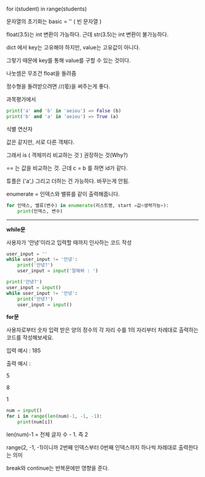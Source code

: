 for i(student) in range(students)

문자열의 초기화는 basic = '' ( 빈 문자열 )



float(3.5)는 int 변환이 가능하다. 근데 str(3.5)는 int 변환이 불가능하다.



dict 에서 key는 고유해야 하지만, value는 고유값이 아니다.

그렇기 때문에 key를 통해 value를 구할 수 있는 것이다.



나눗셈은 무조건 float을 돌려줌

정수형을 돌려받으려면 //(몫)을 써주는게 좋다.



과목평가에서

```python
print('a' and 'b' in 'aeiou') => False (b)
print('b' and 'a' in 'aeiou') => True (a)
```



식별 연산자

값은 같지만, 서로 다른 객체다.

그래서 is ( 객체끼리 비교하는 것 ) 권장하는 것(Why?)

== 는 값을 비교하는 것. 근데 c = b 를 하면 id가 같다.



튜플은 ('a',) 그리고 더하는 건 가능하다. 바꾸는게 안됨.



enumerate = 인덱스와 밸류를 같이 출력해줍니다.

```python
for 인덱스, 밸류(변수) in enumerate(리스트명, start =값<생략가능>):
    print(인덱스, 변수)
```

----------------

__while문__

사용자가 '안녕'이라고 입력할 때까지 인사하는 코드 작성

```python
user_input = ''
while user_input != '안녕':
    print('안녕?')
    user_input = input('말해봐 : ')
```

```python
print('안녕?')
user_input = input()
while user_input != '안녕':
    print('안녕?')
    user_input = input()
```



__for문__

사용자로부터 숫자 입력 받은 양의 정수의 각 자리 수를 1의 자리부터 차례대로 출력하는 코드를 작성해보세요.

입력 예시 : 185

출력 예시 :

5

8

1

```python
num = input()
for i in range(len(num)-1, -1, -1):
    print(num[i])
```

len(num)-1 = 전체 글자 수 - 1. 즉 2

range(2, -1, -1)이니까 2번째 인덱스부터 0번째 인덱스까지 하나씩 차례대로 출력한다는 의미





break와 continue는 반복문에만 영향을 준다.